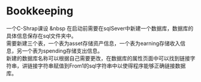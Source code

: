 # Bookkeeping
一个C-Shrap课设
&nbsp 在启动前需要在sqlSever中新建一个数据库，数据库的具体信息保存在sql文件夹中。<br/>
    需要新建三个表，一个表为asset存储资产信息，一个表为earning存储收入信息，另一个表为spending存储支出信息。<br/>
    新建的数据库名称可以根据自己需要更改，在数据库的属性页面中可以找到链接字符串，讲链接字符串赋值到From1的sql字符串中以使得程序能够正确链接数据库。<br/>

